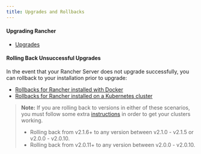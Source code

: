 ```yaml
---
title: Upgrades and Rollbacks
---
```


#### Upgrading Rancher

- [Upgrades](/docs/upgrades/upgrades/)

#### Rolling Back Unsuccessful Upgrades

In the event that your Rancher Server does not upgrade successfully, you can rollback to your installation prior to upgrade:

- [Rollbacks for Rancher installed with Docker](/docs/upgrades/single-node-rollbacks)
- [Rollbacks for Rancher installed on a Kubernetes cluster](/docs/upgrades/ha-server-rollbacks)

> **Note:** If you are rolling back to versions in either of these scenarios, you must follow some extra [instructions](/docs/upgrades/rollbacks/) in order to get your clusters working.
>
> - Rolling back from v2.1.6+ to any version between v2.1.0 - v2.1.5 or v2.0.0 - v2.0.10.
> - Rolling back from v2.0.11+ to any version between v2.0.0 - v2.0.10.
